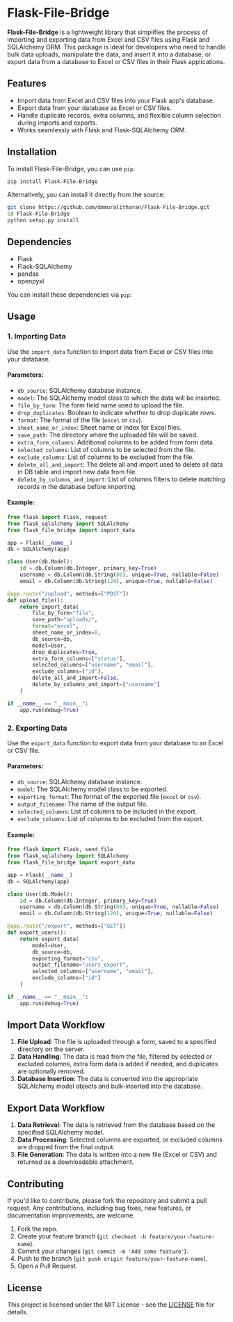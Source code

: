 
# Flask-File-Bridge

**Flask-File-Bridge** is a lightweight library that simplifies the process of importing and exporting data from Excel and CSV files using Flask and SQLAlchemy ORM. This package is ideal for developers who need to handle bulk data uploads, manipulate the data, and insert it into a database, or export data from a database to Excel or CSV files in their Flask applications.

## Features

- Import data from Excel and CSV files into your Flask app's database.
- Export data from your database as Excel or CSV files.
- Handle duplicate records, extra columns, and flexible column selection during imports and exports.
- Works seamlessly with Flask and Flask-SQLAlchemy ORM.
  
## Installation

To install Flask-File-Bridge, you can use `pip`:

```bash
pip install Flask-File-Bridge
```

Alternatively, you can install it directly from the source:

```bash
git clone https://github.com/dmmuralitharan/Flask-File-Bridge.git
cd Flask-File-Bridge
python setup.py install
```

## Dependencies

- Flask
- Flask-SQLAlchemy
- pandas
- openpyxl

You can install these dependencies via `pip`:

## Usage

### 1. Importing Data

Use the `import_data` function to import data from Excel or CSV files into your database.

#### Parameters:
- `db_source`: SQLAlchemy database instance.
- `model`: The SQLAlchemy model class to which the data will be inserted.
- `file_by_form`: The form field name used to upload the file.
- `drop_duplicates`: Boolean to indicate whether to drop duplicate rows.
- `format`: The format of the file (`excel` or `csv`).
- `sheet_name_or_index`: Sheet name or index for Excel files.
- `save_path`: The directory where the uploaded file will be saved.
- `extra_form_columns`: Additional columns to be added from form data.
- `selected_columns`: List of columns to be selected from the file.
- `exclude_columns`: List of columns to be excluded from the file.
- `delete_all_and_import`: The delete all and import used to delete all data in DB table and import new data from file. 
- `delete_by_columns_and_import`: List of columns filters to delete matching records in the database before importing.

#### Example:

```python
from flask import Flask, request
from flask_sqlalchemy import SQLAlchemy
from flask_file_bridge import import_data

app = Flask(__name__)
db = SQLAlchemy(app)

class User(db.Model):
    id = db.Column(db.Integer, primary_key=True)
    username = db.Column(db.String(80), unique=True, nullable=False)
    email = db.Column(db.String(120), unique=True, nullable=False)

@app.route("/upload", methods=["POST"])
def upload_file():
    return import_data(
        file_by_form="file",
        save_path="uploads/",
        format="excel",
        sheet_name_or_index=0,
        db_source=db,
        model=User,
        drop_duplicates=True,
        extra_form_columns=["status"],
        selected_columns=["username", "email"],
        exclude_columns=["id"],
        delete_all_and_import=False,
        delete_by_columns_and_import=["username"]
    )

if __name__ == "__main__":
    app.run(debug=True)
```

### 2. Exporting Data

Use the `export_data` function to export data from your database to an Excel or CSV file.

#### Parameters:
- `db_source`: SQLAlchemy database instance.
- `model`: The SQLAlchemy model class to be exported.
- `exporting_format`: The format of the exported file (`excel` or `csv`).
- `output_filename`: The name of the output file.
- `selected_columns`: List of columns to be included in the export.
- `exclude_columns`: List of columns to be excluded from the export.

#### Example:

```python
from flask import Flask, send_file
from flask_sqlalchemy import SQLAlchemy
from flask_file_bridge import export_data

app = Flask(__name__)
db = SQLAlchemy(app)

class User(db.Model):
    id = db.Column(db.Integer, primary_key=True)
    username = db.Column(db.String(80), unique=True, nullable=False)
    email = db.Column(db.String(120), unique=True, nullable=False)

@app.route("/export", methods=["GET"])
def export_users():
    return export_data(
        model=User,
        db_source=db,
        exporting_format="csv",
        output_filename="users_export",
        selected_columns=["username", "email"],
        exclude_columns=["id"]
    )

if __name__ == "__main__":
    app.run(debug=True)
```

## Import Data Workflow

1. **File Upload**: The file is uploaded through a form, saved to a specified directory on the server.
2. **Data Handling**: The data is read from the file, filtered by selected or excluded columns, extra form data is added if needed, and duplicates are optionally removed.
3. **Database Insertion**: The data is converted into the appropriate SQLAlchemy model objects and bulk-inserted into the database.

## Export Data Workflow

1. **Data Retrieval**: The data is retrieved from the database based on the specified SQLAlchemy model.
2. **Data Processing**: Selected columns are exported, or excluded columns are dropped from the final output.
3. **File Generation**: The data is written into a new file (Excel or CSV) and returned as a downloadable attachment.

## Contributing

If you'd like to contribute, please fork the repository and submit a pull request. Any contributions, including bug fixes, new features, or documentation improvements, are welcome.

1. Fork the repo.
2. Create your feature branch (`git checkout -b feature/your-feature-name`).
3. Commit your changes (`git commit -m 'Add some feature'`).
4. Push to the branch (`git push origin feature/your-feature-name`).
5. Open a Pull Request.

## License

This project is licensed under the MIT License - see the [LICENSE](https://github.com/dmmuralitharan/Flask-File-Bridge/blob/master/LICENSE) file for details.
